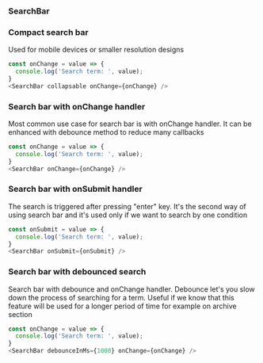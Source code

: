 ### SearchBar


### Compact search bar

Used for mobile devices or smaller resolution designs

```js
const onChange = value => {
  console.log('Search term: ', value);
}
<SearchBar collapsable onChange={onChange} />
```

### Search bar with onChange handler

Most common use case for search bar is with onChange handler. It can be enhanced with debounce method to reduce many callbacks

```js
const onChange = value => {
  console.log('Search term: ', value);
}
<SearchBar onChange={onChange} />
```

### Search bar with onSubmit handler

The search is triggered after pressing "enter" key. It's the second way of using search bar and it's used only if we want to search by one condition

```js
const onSubmit = value => {
  console.log('Search term: ', value);
}
<SearchBar onSubmit={onSubmit} />
```

### Search bar with debounced search

Search bar with debounce and onChange handler. Debounce let's you slow down the process of searching for a term. Useful if we know that this feature will be used for a longer period of time for example on archive section

```js
const onChange = value => {
  console.log('Search term: ', value);
}
<SearchBar debounceInMs={1000} onChange={onChange} />
```